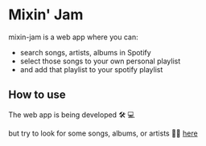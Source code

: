 # Mixin' Jam

mixin-jam is a web app where you can:
- search songs, artists, albums in Spotify
- select those songs to your own personal playlist
- and add that playlist to your spotify playlist

## How to use

The web app is being developed :hammer_and_wrench: :computer:

but try to look for some songs, albums, or artists :tipping_hand_man: [here](https://izamghali.github.io/mixin-jam/)
